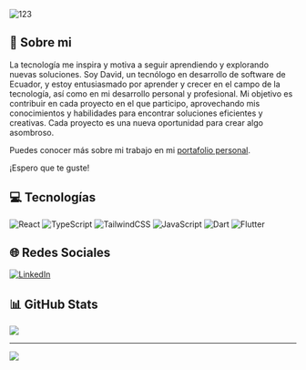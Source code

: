 ![123](https://github.com/user-attachments/assets/b270c4df-6f2b-4ff7-ad45-15c2ea259071)

## 💫 Sobre mi
La tecnología me inspira y motiva a seguir aprendiendo y explorando nuevas soluciones. Soy David, un tecnólogo en desarrollo de software de Ecuador, y estoy entusiasmado por aprender y crecer en el campo de la tecnología, así como en mi desarrollo personal y profesional. Mi objetivo es contribuir en cada proyecto en el que participo, aprovechando mis conocimientos y habilidades para encontrar soluciones eficientes y creativas. Cada proyecto es una nueva oportunidad para crear algo asombroso.

Puedes conocer más sobre mi trabajo en mi [portafolio personal](https://portfolio-david-simba.vercel.app/).

¡Espero que te guste!

## 💻 Tecnologías
![React](https://img.shields.io/badge/react-%2320232a.svg?style=for-the-badge&logo=react&logoColor=%2361DAFB) 
![TypeScript](https://img.shields.io/badge/typescript-%23007ACC.svg?style=for-the-badge&logo=typescript&logoColor=white) 
![TailwindCSS](https://img.shields.io/badge/tailwindcss-%2338B2AC.svg?style=for-the-badge&logo=tailwind-css&logoColor=white) 
![JavaScript](https://img.shields.io/badge/javascript-%23323330.svg?style=for-the-badge&logo=javascript&logoColor=%23F7DF1E) 
![Dart](https://img.shields.io/badge/dart-%230175C2.svg?style=for-the-badge&logo=dart&logoColor=white) 
![Flutter](https://img.shields.io/badge/Flutter-%2302569B.svg?style=for-the-badge&logo=Flutter&logoColor=white)

## 🌐 Redes Sociales
[![LinkedIn](https://img.shields.io/badge/LinkedIn-%230077B5.svg?logo=linkedin&logoColor=white)](https://linkedin.com/in/cristian-simba) 


## 📊 GitHub Stats
![](https://github-readme-stats.vercel.app/api/top-langs/?username=cristian-simba&theme=github_dark&hide_border=false&include_all_commits=true&count_private=true&layout=compact)

---
[![](https://visitcount.itsvg.in/api?id=cristian-simba&icon=0&color=8)](https://visitcount.itsvg.in)

<!-- Proudly created with GPRM ( https://gprm.itsvg.in ) -->
